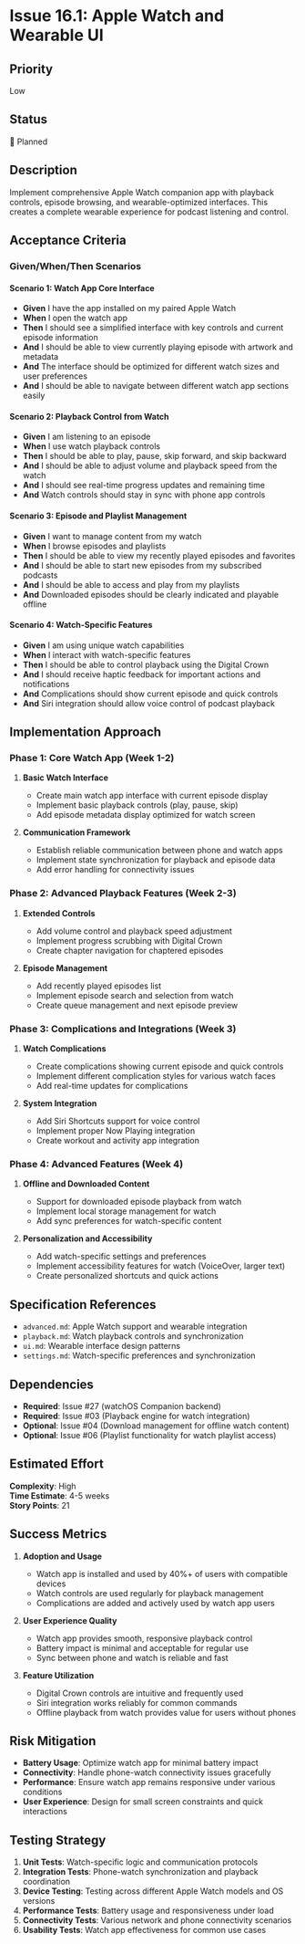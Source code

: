 # Issue 16.1: Apple Watch and Wearable UI

## Priority
Low

## Status
🔄 Planned

## Description
Implement comprehensive Apple Watch companion app with playback controls, episode browsing, and wearable-optimized interfaces. This creates a complete wearable experience for podcast listening and control.

## Acceptance Criteria

### Given/When/Then Scenarios

#### Scenario 1: Watch App Core Interface
- **Given** I have the app installed on my paired Apple Watch
- **When** I open the watch app
- **Then** I should see a simplified interface with key controls and current episode information
- **And** I should be able to view currently playing episode with artwork and metadata
- **And** The interface should be optimized for different watch sizes and user preferences
- **And** I should be able to navigate between different watch app sections easily

#### Scenario 2: Playback Control from Watch
- **Given** I am listening to an episode
- **When** I use watch playback controls
- **Then** I should be able to play, pause, skip forward, and skip backward
- **And** I should be able to adjust volume and playback speed from the watch
- **And** I should see real-time progress updates and remaining time
- **And** Watch controls should stay in sync with phone app controls

#### Scenario 3: Episode and Playlist Management
- **Given** I want to manage content from my watch
- **When** I browse episodes and playlists
- **Then** I should be able to view my recently played episodes and favorites
- **And** I should be able to start new episodes from my subscribed podcasts
- **And** I should be able to access and play from my playlists
- **And** Downloaded episodes should be clearly indicated and playable offline

#### Scenario 4: Watch-Specific Features
- **Given** I am using unique watch capabilities
- **When** I interact with watch-specific features
- **Then** I should be able to control playback using the Digital Crown
- **And** I should receive haptic feedback for important actions and notifications
- **And** Complications should show current episode and quick controls
- **And** Siri integration should allow voice control of podcast playback

## Implementation Approach

### Phase 1: Core Watch App (Week 1-2)
1. **Basic Watch Interface**
   - Create main watch app interface with current episode display
   - Implement basic playback controls (play, pause, skip)
   - Add episode metadata display optimized for watch screen

2. **Communication Framework**
   - Establish reliable communication between phone and watch apps
   - Implement state synchronization for playback and episode data
   - Add error handling for connectivity issues

### Phase 2: Advanced Playback Features (Week 2-3)
1. **Extended Controls**
   - Add volume control and playback speed adjustment
   - Implement progress scrubbing with Digital Crown
   - Create chapter navigation for chaptered episodes

2. **Episode Management**
   - Add recently played episodes list
   - Implement episode search and selection from watch
   - Create queue management and next episode preview

### Phase 3: Complications and Integrations (Week 3)
1. **Watch Complications**
   - Create complications showing current episode and quick controls
   - Implement different complication styles for various watch faces
   - Add real-time updates for complications

2. **System Integration**
   - Add Siri Shortcuts support for voice control
   - Implement proper Now Playing integration
   - Create workout and activity app integration

### Phase 4: Advanced Features (Week 4)
1. **Offline and Downloaded Content**
   - Support for downloaded episode playback from watch
   - Implement local storage management for watch
   - Add sync preferences for watch-specific content

2. **Personalization and Accessibility**
   - Add watch-specific settings and preferences
   - Implement accessibility features for watch (VoiceOver, larger text)
   - Create personalized shortcuts and quick actions

## Specification References
- `advanced.md`: Apple Watch support and wearable integration
- `playback.md`: Watch playback controls and synchronization
- `ui.md`: Wearable interface design patterns
- `settings.md`: Watch-specific preferences and synchronization

## Dependencies
- **Required**: Issue #27 (watchOS Companion backend)
- **Required**: Issue #03 (Playback engine for watch integration)
- **Optional**: Issue #04 (Download management for offline watch content)
- **Optional**: Issue #06 (Playlist functionality for watch playlist access)

## Estimated Effort
**Complexity**: High  
**Time Estimate**: 4-5 weeks  
**Story Points**: 21

## Success Metrics
1. **Adoption and Usage**
   - Watch app is installed and used by 40%+ of users with compatible devices
   - Watch controls are used regularly for playback management
   - Complications are added and actively used by watch app users

2. **User Experience Quality**
   - Watch app provides smooth, responsive playback control
   - Battery impact is minimal and acceptable for regular use
   - Sync between phone and watch is reliable and fast

3. **Feature Utilization**
   - Digital Crown controls are intuitive and frequently used
   - Siri integration works reliably for common commands
   - Offline playback from watch provides value for users without phones

## Risk Mitigation
- **Battery Usage**: Optimize watch app for minimal battery impact
- **Connectivity**: Handle phone-watch connectivity issues gracefully
- **Performance**: Ensure watch app remains responsive under various conditions
- **User Experience**: Design for small screen constraints and quick interactions

## Testing Strategy
1. **Unit Tests**: Watch-specific logic and communication protocols
2. **Integration Tests**: Phone-watch synchronization and playback coordination
3. **Device Testing**: Testing across different Apple Watch models and OS versions
4. **Performance Tests**: Battery usage and responsiveness under load
5. **Connectivity Tests**: Various network and phone connectivity scenarios
6. **Usability Tests**: Watch app effectiveness for common use cases